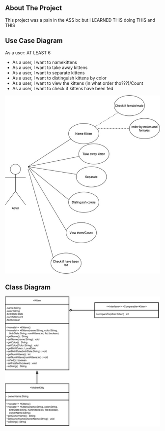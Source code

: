 ## About The Project

This project was a pain in the ASS bc but I LEARNED THIS doing THIS and THIS

## Use Case Diagram

As a user: AT LEAST 6

- As a user, I want to namekittens
- As a user, I want to take away kittens
- As a user, I want to separate kittens 
- As a user, I want to distinguish kittens by color
- As a user, I want to view the kittens (in what order tho???)/Count
- As a user, I want to check if kittens have been fed

![Use Case Diagram](images/UseCase.jpg) 

## Class Diagram

![Class Diagram](images/ClassDiagram.jpg)
